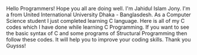 Hello Programmers! Hope you all are doing well. I'm Jahidul Islam Jony. I'm a from United International University Dhaka - Banglasdesh. As a Computer Science student I just completed learning C language. Here is all of my C codes which I have done while learning C Programming. If you want to see the basic syntax of C and some programs of Structural Programming then follow these codes. It will help you to improve your coding skills. Thank you Guysss!
